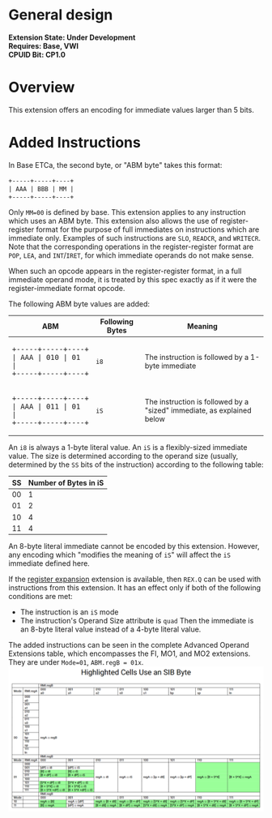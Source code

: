 # General design

**Extension State: Under Development**  
**Requires: Base, VWI**  
**CPUID Bit: CP1.0**

# Overview

This extension offers an encoding for immediate values larger than 5 bits.

# Added Instructions

In Base ETCa, the second byte, or "ABM byte" takes this format:
```
+-----+-----+----+
| AAA | BBB | MM |
+-----+-----+----+
```

Only `MM=00` is defined by base. This extension applies to any instruction which uses an ABM byte. This extension also allows the use of register-register format for the purpose of
full immediates on instructions which are immediate only. Examples of such instructions are `SLO`, `READCR`, and `WRITECR`.
Note that the corresponding operations in the register-register format are `POP`, `LEA`, and `INT`/`IRET`, for which immediate operands do not make sense.

When such an opcode appears in the register-register format, in a full immediate operand mode, it is treated
by this spec exactly as if it were the register-immediate format opcode.

The following ABM byte values are added:

| ABM | Following Bytes | Meaning |
|-----|-----------------|---------|
| <pre>+-----+-----+----+<br>\| AAA \| 010 \| 01 \|<br>+-----+-----+----+</pre> | `i8` | The instruction is followed by a 1-byte immediate |
| <pre>+-----+-----+----+<br>\| AAA \| 011 \| 01 \|<br>+-----+-----+----+</pre> | `iS` | The instruction is followed by a "sized" immediate, as explained below |

An `i8` is always a 1-byte literal value. An `iS` is a flexibly-sized immediate value. The size is determined
according to the operand size (usually, determined by the `SS` bits of the instruction) according to
the following table:

| SS | Number of Bytes in iS |
|----|-----------------------|
| 00 | 1 |
| 01 | 2 |
| 10 | 4 |
| 11 | 4 |

An 8-byte literal immediate cannot be encoded by this extension. However, any encoding
which "modifies the meaning of `iS`" will affect the `iS` immediate defined here.

If the [register expansion](../expanded-registers/README.md) extension is available, then `REX.Q` can be used with instructions from this
extension. It has an effect only if both of the following conditions are met:
  - The instruction is an `iS` mode
  - The instruction's Operand Size attribute is `quad`
Then the immediate is an 8-byte literal value instead of a 4-byte literal value.

The added instructions can be seen in the complete Advanced Operand Extensions table, which encompasses the FI, MO1, and MO2 extensions. They are under `Mode=01`, `ABM.regB = 01x`.
![AOE Table](../etca_aoe_table.png)
